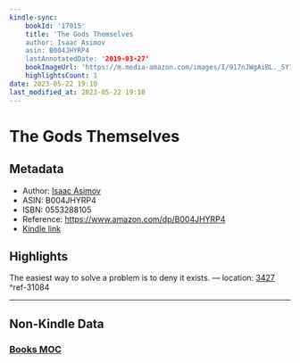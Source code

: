 ```yaml
---
kindle-sync:
    bookId: '17015'
    title: 'The Gods Themselves
    author: Isaac Asimov
    asin: B004JHYRP4
    lastAnnotatedDate: '2019-03-27'
    bookImageUrl: 'https://m.media-amazon.com/images/I/917nJWgAiBL._SY160.jpg'
    highlightsCount: 1
date: 2023-05-22 19:10
last_modified_at: 2023-05-22 19:10
---
```


# The Gods Themselves

## Metadata

-   Author: [Isaac Asimov](https://www.amazon.comundefined)
-   ASIN: B004JHYRP4
-   ISBN: 0553288105
-   Reference: https://www.amazon.com/dp/B004JHYRP4
-   [Kindle link](kindle://book?action=open&asin=B004JHYRP4)

## Highlights

The easiest way to solve a problem is to deny it exists. — location: [3427](kindle://book?action=open&asin=B004JHYRP4&location=3427) ^ref-31084

---

## Non-Kindle Data

### [Books MOC](Books%20MOC.md)
